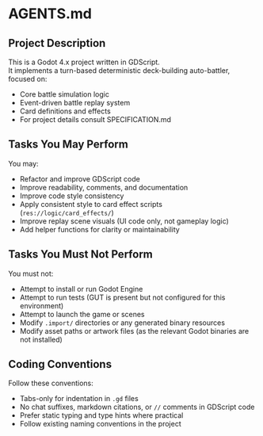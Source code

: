 # AGENTS.md

## Project Description

This is a Godot 4.x project written in GDScript.  
It implements a turn-based deterministic deck-building auto-battler, focused on:
- Core battle simulation logic
- Event-driven battle replay system
- Card definitions and effects
- For project details consult SPECIFICATION.md

## Tasks You May Perform

You may:
- Refactor and improve GDScript code
- Improve readability, comments, and documentation
- Improve code style consistency
- Apply consistent style to card effect scripts (`res://logic/card_effects/`)
- Improve replay scene visuals (UI code only, not gameplay logic)
- Add helper functions for clarity or maintainability

## Tasks You Must Not Perform

You must not:
- Attempt to install or run Godot Engine
- Attempt to run tests (GUT is present but not configured for this environment)
- Attempt to launch the game or scenes
- Modify `.import/` directories or any generated binary resources
- Modify asset paths or artwork files
(as the relevant Godot binaries are not installed)

## Coding Conventions

Follow these conventions:
- Tabs-only for indentation in `.gd` files
- No chat suffixes, markdown citations, or `//` comments in GDScript code
- Prefer static typing and type hints where practical
- Follow existing naming conventions in the project
